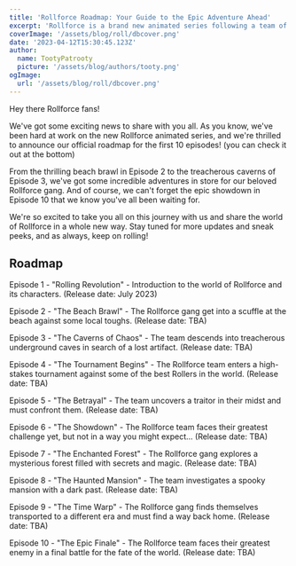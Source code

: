 ```yaml
---
title: 'Rollforce Roadmap: Your Guide to the Epic Adventure Ahead'
excerpt: 'Rollforce is a brand new animated series following a team of skilled Rollers as they navigate through the dangerous and exciting world of Rollforce. Join our heroes as they face off against tough enemies, uncover hidden secrets, and work together to save the world from destruction. With stunning animation and a captivating storyline, Rollforce is sure to be a hit among action fans everywhere. Check out our roadmap for the first 10 episodes and get ready for the ride of a lifetime!'
coverImage: '/assets/blog/roll/dbcover.png'
date: '2023-04-12T15:30:45.123Z'
author:
  name: TootyPatrooty
  picture: '/assets/blog/authors/tooty.png'
ogImage:
  url: '/assets/blog/roll/dbcover.png'
---
```


Hey there Rollforce fans!

We've got some exciting news to share with you all. As you know, we've been hard at work on the new Rollforce animated series, and we're thrilled to announce our official roadmap for the first 10 episodes! (you can check it out at the bottom)

From the thrilling beach brawl in Episode 2 to the treacherous caverns of Episode 3, we've got some incredible adventures in store for our beloved Rollforce gang. And of course, we can't forget the epic showdown in Episode 10 that we know you've all been waiting for.

We're so excited to take you all on this journey with us and share the world of Rollforce in a whole new way. Stay tuned for more updates and sneak peeks, and as always, keep on rolling!

## Roadmap

Episode 1 - "Rolling Revolution" - Introduction to the world of Rollforce and its characters. (Release date: July 2023)

Episode 2 - "The Beach Brawl" - The Rollforce gang get into a scuffle at the beach against some local toughs. (Release date: TBA)

Episode 3 - "The Caverns of Chaos" - The team descends into treacherous underground caves in search of a lost artifact. (Release date: TBA)

Episode 4 - "The Tournament Begins" - The Rollforce team enters a high-stakes tournament against some of the best Rollers in the world. (Release date: TBA)

Episode 5 - "The Betrayal" - The team uncovers a traitor in their midst and must confront them. (Release date: TBA)

Episode 6 - "The Showdown" - The Rollforce team faces their greatest challenge yet, but not in a way you might expect... (Release date: TBA)

Episode 7 - "The Enchanted Forest" - The Rollforce gang explores a mysterious forest filled with secrets and magic. (Release date: TBA)

Episode 8 - "The Haunted Mansion" - The team investigates a spooky mansion with a dark past. (Release date: TBA)

Episode 9 - "The Time Warp" - The Rollforce gang finds themselves transported to a different era and must find a way back home. (Release date: TBA)

Episode 10 - "The Epic Finale" - The Rollforce team faces their greatest enemy in a final battle for the fate of the world. (Release date: TBA)
